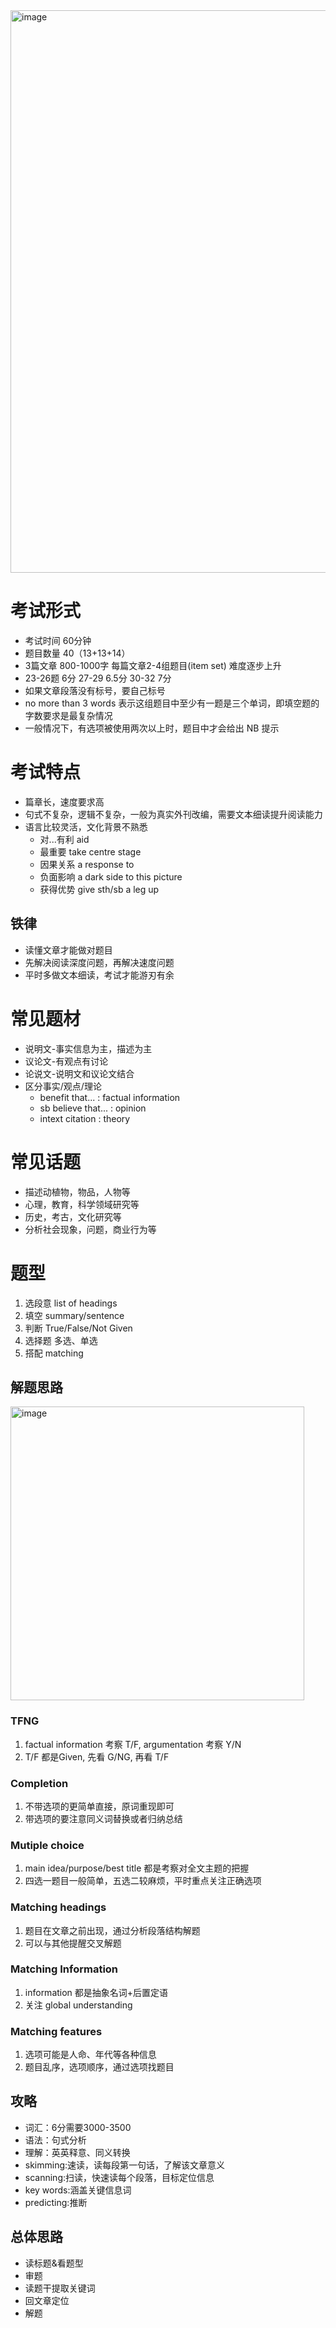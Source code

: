 <img width="900" alt="image" src="https://user-images.githubusercontent.com/8426758/229347429-3f10fb92-6b28-4420-be98-a049ba2cea9d.png">

# 考试形式

* 考试时间 60分钟
* 题目数量 40（13+13+14）
* 3篇文章 800-1000字 每篇文章2-4组题目(item set) 难度逐步上升
* 23-26题 6分 27-29 6.5分 30-32 7分 
* 如果文章段落没有标号，要自己标号
* no more than 3 words 表示这组题目中至少有一题是三个单词，即填空题的字数要求是最复杂情况
* 一般情况下，有选项被使用两次以上时，题目中才会给出 NB 提示

# 考试特点

* 篇章长，速度要求高
* 句式不复杂，逻辑不复杂，一般为真实外刊改编，需要文本细读提升阅读能力
* 语言比较灵活，文化背景不熟悉
  * 对...有利 aid
  * 最重要 take centre stage
  * 因果关系 a response to
  * 负面影响 a dark side to this picture
  * 获得优势 give sth/sb a leg up

## 铁律

* 读懂文章才能做对题目
* 先解决阅读深度问题，再解决速度问题
* 平时多做文本细读，考试才能游刃有余

# 常见题材

* 说明文-事实信息为主，描述为主
* 议论文-有观点有讨论
* 论说文-说明文和议论文结合
* 区分事实/观点/理论
  * benefit that... : factual information
  * sb believe that... : opinion
  * intext citation : theory

# 常见话题

* 描述动植物，物品，人物等
* 心理，教育，科学领域研究等
* 历史，考古，文化研究等
* 分析社会现象，问题，商业行为等

# 题型

1. 选段意 list of headings
2. 填空 summary/sentence 
3. 判断 True/False/Not Given
4. 选择题 多选、单选
5. 搭配 matching

## 解题思路

<img width="470" alt="image" src="https://github.com/jeuneseven/ReadingNotes/assets/8426758/72b85661-67c9-4dbd-9cf0-f8de9d305b0c">

### TFNG

1. factual information 考察 T/F, argumentation 考察 Y/N
2. T/F 都是Given, 先看 G/NG, 再看 T/F

### Completion

1. 不带选项的更简单直接，原词重现即可
2. 带选项的要注意同义词替换或者归纳总结

### Mutiple choice

1. main idea/purpose/best title 都是考察对全文主题的把握
2. 四选一题目一般简单，五选二较麻烦，平时重点关注正确选项

### Matching headings

1. 题目在文章之前出现，通过分析段落结构解题
2. 可以与其他提醒交叉解题

### Matching Information

1. information 都是抽象名词+后置定语
2. 关注 global understanding

### Matching features

1. 选项可能是人命、年代等各种信息
2. 题目乱序，选项顺序，通过选项找题目

## 攻略

* 词汇：6分需要3000-3500
* 语法：句式分析
* 理解：英英释意、同义转换
* skimming:速读，读每段第一句话，了解该文章意义
* scanning:扫读，快速读每个段落，目标定位信息
* key words:涵盖关键信息词
* predicting:推断

## 总体思路

* 读标题&看题型
* 审题
* 读题干提取关键词
* 回文章定位
* 解题
